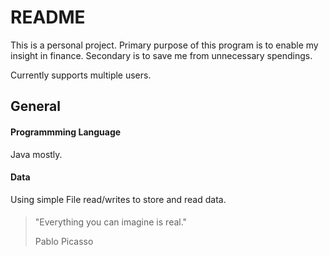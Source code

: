 README
=======================

This is a personal project.
Primary purpose of this program is to enable my insight in finance.
Secondary is to save me from unnecessary spendings.

Currently supports multiple users.

General
---------------
#### Programmming Language
Java mostly.

#### Data
Using simple File read/writes to store and read data.






####




>
> "Everything you can imagine is real."
>
> Pablo Picasso
